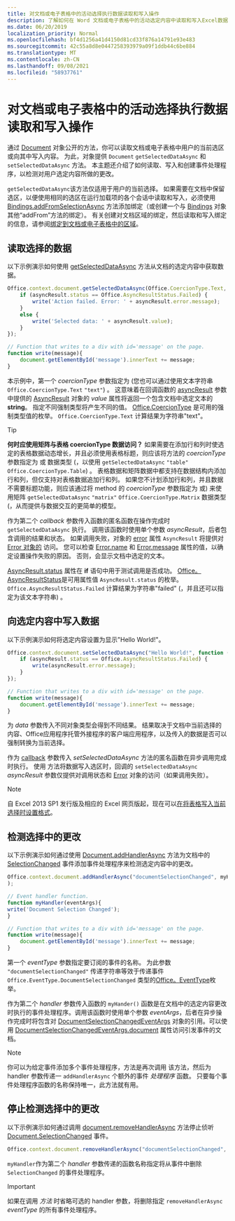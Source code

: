 ```yaml
---
title: 对文档或电子表格中的活动选择执行数据读取和写入操作
description: 了解如何在 Word 文档或电子表格中的活动选定内容中读取和写入Excel数据。
ms.date: 06/20/2019
localization_priority: Normal
ms.openlocfilehash: bf4d1256a41d4150d81cd33f876a14791e93e483
ms.sourcegitcommit: 42c55a8d8e0447258393979a09f1ddb44c6be884
ms.translationtype: MT
ms.contentlocale: zh-CN
ms.lasthandoff: 09/08/2021
ms.locfileid: "58937761"
---
```

# <a name="read-and-write-data-to-the-active-selection-in-a-document-or-spreadsheet"></a>对文档或电子表格中的活动选择执行数据读取和写入操作

通过 [Document](/javascript/api/office/office.document) 对象公开的方法，你可以读取文档或电子表格中用户的当前选区或向其中写入内容。 为此，对象提供 `Document` `getSelectedDataAsync` 和 `setSelectedDataAsync` 方法。 本主题还介绍了如何读取、写入和创建事件处理程序，以检测对用户选定内容所做的更改。

`getSelectedDataAsync`该方法仅适用于用户的当前选择。 如果需要在文档中保留选区，以便使用相同的选区在运行加载项的各个会话中读取和写入，必须使用 [Bindings.addFromSelectionAsync](/javascript/api/office/office.bindings#addFromSelectionAsync_bindingType__options__callback_) 方法添加绑定（或创建一个与 [Bindings](/javascript/api/office/office.bindings) 对象其他“addFrom”方法的绑定）。 有关创建对文档区域的绑定，然后读取和写入绑定的信息，请参阅[绑定到文档或电子表格中的区域](bind-to-regions-in-a-document-or-spreadsheet.md)。


## <a name="read-selected-data"></a>读取选择的数据


以下示例演示如何使用 [getSelectedDataAsync](/javascript/api/office/office.document#getSelectedDataAsync_coercionType__options__callback_) 方法从文档的选定内容中获取数据。


```js
Office.context.document.getSelectedDataAsync(Office.CoercionType.Text, function (asyncResult) {
    if (asyncResult.status == Office.AsyncResultStatus.Failed) {
        write('Action failed. Error: ' + asyncResult.error.message);
    }
    else {
        write('Selected data: ' + asyncResult.value);
    }
});

// Function that writes to a div with id='message' on the page.
function write(message){
    document.getElementById('message').innerText += message; 
}
```

本示例中，第一个  _coercionType_ 参数指定为 (您也可以通过使用文本字符串 `Office.CoercionType.Text` `"text"`) 。 这意味着在回调函数的 [asyncResult](/javascript/api/office/office.asyncresult#status) 参数中提供的 [AsyncResult](/javascript/api/office/office.asyncresult) 对象的 _value_ 属性将返回一个包含文档中选定文本的 **string**。 指定不同强制类型将产生不同的值。 [Office.CoercionType](/javascript/api/office/office.coerciontype) 是可用的强制类型值的枚举。 `Office.CoercionType.Text` 计算结果为字符串"text"。


> [!TIP]
> **何时应使用矩阵与表格 coercionType 数据访问？** 如果需要在添加行和列时使选定的表格数据动态增长，并且必须使用表格标题，则应该将方法的 _coercionType_ 参数指定为 或 数据类型 (，以使用 `getSelectedDataAsync` `"table"` `Office.CoercionType.Table`) 。 表格数据和矩阵数据中都支持在数据结构内添加行和列，但仅支持对表格数据追加行和列。 如果您不计划添加行和列，并且数据不需要标题功能，则应该通过将 method 的  _coercionType_ 参数指定为 或) 来使用矩阵 `getSelectedDataAsync` `"matrix"` `Office.CoercionType.Matrix` 数据类型 (，从而提供与数据交互的更简单的模型。

作为第二个  _callback_ 参数传入函数的匿名函数在操作完成时 `getSelectedDataAsync` 执行。 调用该函数时使用单个参数 _asyncResult_，后者包含调用的结果和状态。 如果调用失败，对象的 [error](/javascript/api/office/office.asyncresult#error) 属性 `AsyncResult` 将提供对 [Error 对象的](/javascript/api/office/office.error) 访问。 您可以检查 [Error.name](/javascript/api/office/office.error#name) 和 [Error.message](/javascript/api/office/office.error#message) 属性的值，以确定设置操作失败的原因。 否则，会显示文档中选定的文本。

[AsyncResult.status](/javascript/api/office/office.asyncresult#error) 属性在 **if** 语句中用于测试调用是否成功。 [Office。AsyncResultStatus](/javascript/api/office/office.asyncresult#status)是可用属性值 `AsyncResult.status` 的枚举。 `Office.AsyncResultStatus.Failed` 计算结果为字符串"failed" (，并且还可以指定为该文本字符串) 。


## <a name="write-data-to-the-selection"></a>向选定内容中写入数据


以下示例演示如何将选定内容设置为显示"Hello World!"。


```js
Office.context.document.setSelectedDataAsync("Hello World!", function (asyncResult) {
    if (asyncResult.status == Office.AsyncResultStatus.Failed) {
        write(asyncResult.error.message);
    }
});

// Function that writes to a div with id='message' on the page.
function write(message){
    document.getElementById('message').innerText += message;
}
```

为  _data_ 参数传入不同对象类型会得到不同结果。 结果取决于文档中当前选择的内容、Office应用程序托管外接程序的客户端应用程序，以及传入的数据是否可以强制转换为当前选择。

作为  [callback](/javascript/api/office/office.document#setSelectedDataAsync_data__options__callback_) 参数传入 _setSelectedDataAsync_ 方法的匿名函数在异步调用完成时执行。 使用 方法将数据写入选区时，回调的 `setSelectedDataAsync` _asyncResult_ 参数仅提供对调用状态和 [Error](/javascript/api/office/office.error) 对象的访问（如果调用失败）。

> [!NOTE]
> 自 Excel 2013 SP1 发行版及相应的 Excel 网页版起，现在可以[在将表格写入当前选择时设置格式](../excel/excel-add-ins-tables.md)。


## <a name="detect-changes-in-the-selection"></a>检测选择中的更改


以下示例演示如何通过使用 [Document.addHandlerAsync](/javascript/api/office/office.document#addHandlerAsync_eventType__handler__options__callback_) 方法为文档中的 [SelectionChanged](/javascript/api/office/office.documentselectionchangedeventargs) 事件添加事件处理程序来检测选定内容中的更改。


```js
Office.context.document.addHandlerAsync("documentSelectionChanged", myHandler, function(result){}
);

// Event handler function.
function myHandler(eventArgs){
write('Document Selection Changed');
}

// Function that writes to a div with id='message' on the page.
function write(message){
    document.getElementById('message').innerText += message;
}
```

第一个  _eventType_ 参数指定要订阅的事件的名称。 为此参数 `"documentSelectionChanged"` 传递字符串等效于传递事件 `Office.EventType.DocumentSelectionChanged` 类型的[Office。EventType](/javascript/api/office/office.eventtype)枚举。

作为第二个 _handler_ 参数传入函数的 `myHander()` 函数是在文档中的选定内容更改时执行的事件处理程序。调用该函数时使用单个参数 _eventArgs_，后者在异步操作完成时将包含对 [DocumentSelectionChangedEventArgs](/javascript/api/office/office.documentselectionchangedeventargs) 对象的引用。可以使用 [DocumentSelectionChangedEventArgs.document](/javascript/api/office/office.documentselectionchangedeventargs#document) 属性访问引发事件的文档。


> [!NOTE]
> 你可以为给定事件添加多个事件处理程序，方法是再次调用 该方法，然后为 handler 参数传递一 `addHandlerAsync` 个额外的事件 _处理程序_ 函数。 只要每个事件处理程序函数的名称保持唯一，此方法就有用。


## <a name="stop-detecting-changes-in-the-selection"></a>停止检测选择中的更改


以下示例演示如何通过调用 [document.removeHandlerAsync](/javascript/api/office/office.documentselectionchangedeventargs) 方法停止侦听 [Document.SelectionChanged](/javascript/api/office/office.document#removeHandlerAsync_eventType__options__callback_) 事件。


```js
Office.context.document.removeHandlerAsync("documentSelectionChanged", {handler:myHandler}, function(result){});
```

`myHandler`作为第二个 _handler_ 参数传递的函数名称指定将从事件中删除 `SelectionChanged` 的事件处理程序。


> [!IMPORTANT]
> 如果在调用  _方法_ 时省略可选的 handler 参数，将删除指定 `removeHandlerAsync` _eventType_ 的所有事件处理程序。
